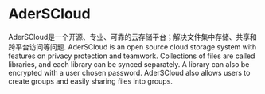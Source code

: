 # AderSCloud
AderSCloud是一个开源、专业、可靠的云存储平台；解决文件集中存储、共享和跨平台访问等问题.   AderSCloud is an open source cloud storage system with features on privacy protection and teamwork. Collections of files are called libraries, and each library can be synced separately. A library can also be encrypted with a user chosen password. AderSCloud also allows users to create groups and easily sharing files into groups.
